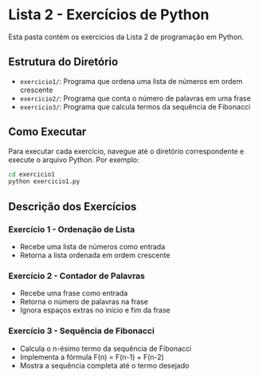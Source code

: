 # Lista 2 - Exercícios de Python

Esta pasta contém os exercícios da Lista 2 de programação em Python.

## Estrutura do Diretório

- `exercicio1/`: Programa que ordena uma lista de números em ordem crescente
- `exercicio2/`: Programa que conta o número de palavras em uma frase
- `exercicio3/`: Programa que calcula termos da sequência de Fibonacci

## Como Executar

Para executar cada exercício, navegue até o diretório correspondente e execute o arquivo Python. Por exemplo:

```bash
cd exercicio1
python exercicio1.py
```

## Descrição dos Exercícios

### Exercício 1 - Ordenação de Lista
- Recebe uma lista de números como entrada
- Retorna a lista ordenada em ordem crescente

### Exercício 2 - Contador de Palavras
- Recebe uma frase como entrada
- Retorna o número de palavras na frase
- Ignora espaços extras no início e fim da frase

### Exercício 3 - Sequência de Fibonacci
- Calcula o n-ésimo termo da sequência de Fibonacci
- Implementa a fórmula F(n) = F(n-1) + F(n-2)
- Mostra a sequência completa até o termo desejado 